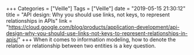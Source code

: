 +++
Categories = ["Veille"]
Tags = ["Veille"]
date = "2019-05-15 21:30:12"
title = "API design: Why you should use links, not keys, to represent relationships in APIs"
link = "https://cloud.google.com/blog/products/application-development/api-design-why-you-should-use-links-not-keys-to-represent-relationships-in-apis/"
+++
When it comes to information modeling, how to denote the relation or relationship between two entities is a key question.